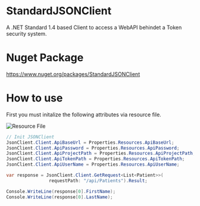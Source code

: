 # StandardJSONClient
A .NET Standard 1.4 based Client to access a WebAPI behindet a Token security system.

# Nuget Package
https://www.nuget.org/packages/StandardJSONClient

# How to use
First you must initalize the following attributes via resource file.

![Resource File](https://6vu8qg.bn1303.livefilestore.com/y4mDdeQ_l2yIHNPSUlRWY-t0qdv5-a76Leh7cVfW8-Oj59aZ2VEh59wy6wZgpGOR712U_17TB_U9kUxd225xmfJKrOzPmqxFx55vaf6-VxeR-o-vZTlJ-LA3nzXQyzH8Abm6LHscRaGDwSNfUj0fY4tZRRgbtMQmr-nEdt6IBtMrYgn0IGBsPduUi6qY-ehiq1HrIYpUfMGCdR_OMr_e-gC3g?width=877&height=209&cropmode=none)

```C#
// Init JSONClient
JsonClient.Client.ApiBaseUrl = Properties.Resources.ApiBaseUrl;
JsonClient.Client.ApiPassword = Properties.Resources.ApiPassword;
JsonClient.Client.ApiProjectPath = Properties.Resources.ApiProjectPath;
JsonClient.Client.ApiTokenPath = Properties.Resources.ApiTokenPath;
JsonClient.Client.ApiUserName = Properties.Resources.ApiUserName;
```

```C#
var response = JsonClient.Client.GetRequest<List<Patient>>(
                requestPath: "/api/Patients").Result;

Console.WriteLine(response[0].FirstName);
Console.WriteLine(response[0].LastName);
```
